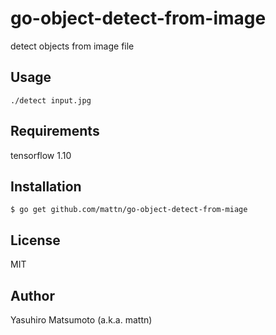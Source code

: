 # go-object-detect-from-image

detect objects from image file

## Usage

```
./detect input.jpg
```

## Requirements

tensorflow 1.10

## Installation

```
$ go get github.com/mattn/go-object-detect-from-miage
```

## License

MIT

## Author

Yasuhiro Matsumoto (a.k.a. mattn)
